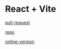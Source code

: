 # React + Vite

[pull-request](https://github.com/Motasem-Sulaiman/todo-app/pull/1)

[repo](https://github.com/Motasem-Sulaiman/todo-app)

[online-version](https://vvlvtj-5173.csb.app/)